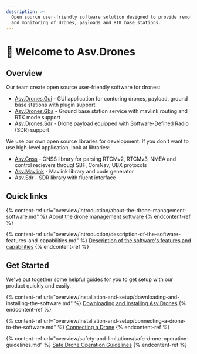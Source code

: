 ```yaml
---
description: >-
  Open source user-friendly software solution designed to provide remote control
  and monitoring of drones, payloads and RTK base stations.
---
```


# 👋 Welcome to Asv.Drones

## Overview

Our team create open source user-friendly software for drones:

* [Asv.Drones.Gui](https://github.com/asv-soft/asv-drones) - GUI application for contoring drones, payload, ground base stations with plugin support
* [Asv.Drones.Gbs](https://github.com/asv-soft/asv-drones-gbs) - Ground base station service with mavlink routing and RTK mode support
* [Asv.Drones.Sdr](https://github.com/asv-soft/asv-drones-sdr) - Drone payload equipped with Software-Defined Radio (SDR) support

We use our own open source libraries for development. If you don't want to use high-level application, look at libraries:

* [Asv.Gnss](https://github.com/asv-soft/asv-gnss) - GNSS library for parsing RTCMv2, RTCMv3, NMEA and control recievers througt SBF, ComNav, UBX protocols
* [Asv.Mavlink](https://github.com/asv-soft/asv-mavlink) - Mavlink library and code generator
* Asv.Sdr - SDR library with fluent interface

## Quick links

{% content-ref url="overview/introduction/about-the-drone-management-software.md" %}
[About the drone management software](overview/introduction/about-the-drone-management-software.md)
{% endcontent-ref %}

{% content-ref url="overview/introduction/description-of-the-software-features-and-capabilities.md" %}
[Description of the software's features and capabilities](overview/introduction/description-of-the-software-features-and-capabilities.md)
{% endcontent-ref %}

## Get Started

We've put together some helpful guides for you to get setup with our product quickly and easily.

{% content-ref url="overview/installation-and-setup/downloading-and-installing-the-software.md" %}
[Downloading and Installing Asv.Drones](overview/installation-and-setup/downloading-and-installing-the-software.md)
{% endcontent-ref %}

{% content-ref url="overview/installation-and-setup/connecting-a-drone-to-the-software.md" %}
[Connecting a Drone](overview/installation-and-setup/connecting-a-drone-to-the-software.md)
{% endcontent-ref %}

{% content-ref url="overview/safety-and-limitations/safe-drone-operation-guidelines.md" %}
[Safe Drone Operation Guidelines](overview/safety-and-limitations/safe-drone-operation-guidelines.md)
{% endcontent-ref %}
